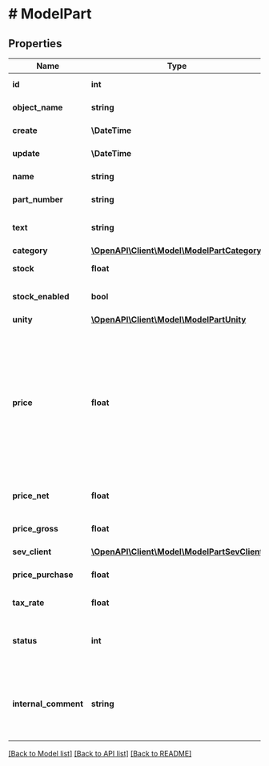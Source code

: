 # # ModelPart

## Properties

Name | Type | Description | Notes
------------ | ------------- | ------------- | -------------
**id** | **int** | The part id | [optional] [readonly]
**object_name** | **string** | The part object name | [optional] [readonly]
**create** | **\DateTime** | Date of part creation | [optional] [readonly]
**update** | **\DateTime** | Date of last part update | [optional] [readonly]
**name** | **string** | Name of the part |
**part_number** | **string** | The part number |
**text** | **string** | A text describing the part | [optional]
**category** | [**\OpenAPI\Client\Model\ModelPartCategory**](ModelPartCategory.md) |  | [optional]
**stock** | **float** | The stock of the part |
**stock_enabled** | **bool** | Defines if the stock should be enabled | [optional]
**unity** | [**\OpenAPI\Client\Model\ModelPartUnity**](ModelPartUnity.md) |  |
**price** | **float** | Net price for which the part is sold. we will change this parameter so that the gross price is calculated automatically, until then the priceGross parameter must be used. | [optional]
**price_net** | **float** | Net price for which the part is sold | [optional]
**price_gross** | **float** | Gross price for which the part is sold | [optional]
**sev_client** | [**\OpenAPI\Client\Model\ModelPartSevClient**](ModelPartSevClient.md) |  | [optional]
**price_purchase** | **float** | Purchase price of the part | [optional]
**tax_rate** | **float** | Tax rate of the part |
**status** | **int** | Status of the part. 50 &lt;-&gt; Inactive - 100 &lt;-&gt; Active | [optional]
**internal_comment** | **string** | An internal comment for the part.&lt;br&gt;       Does not appear on invoices and orders. | [optional]

[[Back to Model list]](../../README.md#models) [[Back to API list]](../../README.md#endpoints) [[Back to README]](../../README.md)
